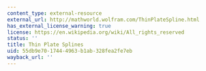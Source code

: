```yaml
---
content_type: external-resource
external_url: http://mathworld.wolfram.com/ThinPlateSpline.html
has_external_license_warning: true
license: https://en.wikipedia.org/wiki/All_rights_reserved
status: ''
title: Thin Plate Splines
uid: 55db9e70-1744-4963-b1ab-328fea2fe7eb
wayback_url: ''
---
```

